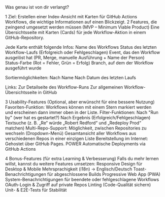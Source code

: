 Was genau ist von dir verlangt?

1 Ziel:
Erstellen einer Index-Ansicht mit Karten für GitHub Actions Workflows, die wichtige Informationen auf einen Blickzeigt.
2 Features, die zwingend umgesetzt werden müssen (MVP – Minimum Viable Product)
Eine Übersichtsseite mit Karten (Cards) für jede Workflow-Aktion in einem GitHub-Repository.

Jede Karte enthält folgende Infos:
Name des Workflows
Status des letzten Workflow-Laufs (Erfolgreich oder Fehlgeschlagen)
Event, das den Workflow ausgelöst hat (PR, Merge, manuelle Ausführung + Name der Person)
Status-Farbe (Rot = Fehler, Grün = Erfolg)
Branch, auf dem der Workflow ausgeführt wurde

Sortiermöglichkeiten:
Nach Name
Nach Datum des letzten Laufs

Links:
Zur Detailseite des Workflow-Runs
Zur allgemeinen Workflow-Übersichtsseite in GitHub

3 Usability-Features (Optional, aber erwünscht für eine bessere Nutzung)
Favoriten-Funktion:
Workflows können mit einem Stern markiert werden und erscheinen dann immer oben in der Liste.
Filter-Funktionen:
Nach "Run by" (wer hat es gestartet?)
Nach Ergebnis (Erfolgreich/Fehlgeschlagen)
Textsuche (z. B. „Re“ würde „Robert Redford“ und „Redeploy Prod“ matchen)
Multi-Repo-Support:
Möglichkeit, zwischen Repositories zu wechseln (Dropdown-Menü)
Gesamtansicht aller Workflows aus verschiedenen Repos in einer einzigen Liste
Bereitstellung im Internet:
Gehostet über GitHub Pages.  POWER 
Automatische Deployments via GitHub Actions

4 Bonus-Features (für extra Learning & Verbesserung)
Falls du mehr lernen willst, kannst du weitere Features umsetzen:
Responsive Design für Desktop & Mobile
Mehrsprachigkeit (i18n) → Englisch/Deutsch
Toast-Benachrichtigungen für abgeschlossene Builds
Progressive Web App (PWA)
System-Benachrichtigungen für beendete oder fehlgeschlagene Workflows
OAuth-Login & Zugriff auf private Repos
Linting (Code-Qualität sichern)
Unit- & E2E-Tests für Stabilität

